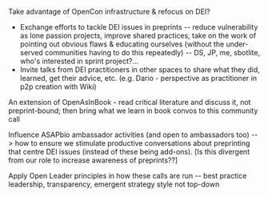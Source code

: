 
Take advantage of OpenCon infrastructure & refocus on DEI?

* Exchange efforts to tackle DEI issues in preprints -- reduce vulnerability as lone passion projects, improve shared practices, take on the work of pointing out obvious flaws & educating ourselves (without the under-served communities having to do this repeatedly) -- DS, JP, me, sbotlite, who's interested in sprint project?...
* Invite talks from DEI practitioners in other spaces to share what they did, learned, get their advice, etc. (e.g. Dario - perspective as practitioner in p2p creation with Wiki)

An extension of OpenAsInBook - read critical literature and discuss it, not preprint-bound; then bring what we learn in book convos to this community call

Influence ASAPbio ambassador activities (and open to ambassadors too) --> how to ensure we stimulate productive conversations about preprinting that centre DEI issues (instead of these being add-ons). [Is this divergent from our role to increase awareness of preprints??]

Apply Open Leader principles in how these calls are run -- best practice leadership, transparency, emergent strategy style not top-down
